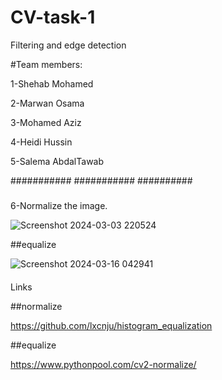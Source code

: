 # CV-task-1
Filtering and edge detection


#Team members:

1-Shehab Mohamed 

2-Marwan Osama

3-Mohamed Aziz

4-Heidi Hussin

5-Salema AbdalTawab



###########
###########
##########



#####

6-Normalize the image.

![Screenshot 2024-03-03 220524](https://github.com/Shehab-Hegab/CV-task-1/assets/137138481/5cd9b602-9b62-4b8d-9830-d33d96bbedf9)



##equalize 

![Screenshot 2024-03-16 042941](https://github.com/Shehab-Hegab/CV-task-1/assets/137138481/6747c656-17e4-483e-ab01-d934d49bb5d5)
























####
Links


##normalize


https://github.com/lxcnju/histogram_equalization


##equalize


https://www.pythonpool.com/cv2-normalize/

